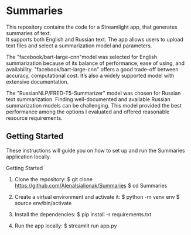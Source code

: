 # Summaries

This repository contains the code for a Streamlight app, that generates summaries of text.  
It supports both English and Russian text. The app allows users to upload text files  and select a summarization model and parameters.

The "facebook/bart-large-cnn"model was selected for English summarization because of its balance of performance, ease of using, and availability. "facebook/bart-large-cnn" offers a good trade-off between accuracy, computational cost. It’s also a widely supported model with extensive documentation.

The "RussianNLP/FRED-T5-Summarizer" model was chosen for Russian text summarization. Finding well-documented and available Russian summarization models can be challenging. This model provided the best performance among the options I evaluated and offered reasonable resource requirements.


## Getting Started

These instructions will guide you on how to set up and run the Summaries application locally.

Getting Started

1. Clone the repository:
$ git clone https://github.com/AlenaIsialionak/Summaries
$ cd Summaries

2. Create a virtual environment and activate it:
$ python -m venv env
$ source env/bin/activate

3. Install the dependencies:
$ pip install -r requirements.txt

4. Run the app locally:
$ streamlit run app.py  